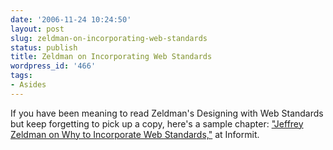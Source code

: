 ```yaml
---
date: '2006-11-24 10:24:50'
layout: post
slug: zeldman-on-incorporating-web-standards
status: publish
title: Zeldman on Incorporating Web Standards
wordpress_id: '466'
tags:
- Asides
---
```


If you have been meaning to read Zeldman's Designing with Web Standards but keep forgetting to pick up a copy, here's a sample chapter: ["Jeffrey Zeldman on Why to Incorporate Web Standards,"](http://www.informit.com/articles/article.asp?p=608636&f1=rss&rl=1) at Informit.
